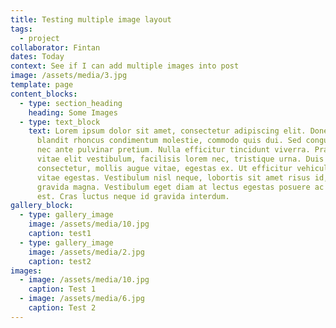 ```yaml
---
title: Testing multiple image layout
tags:
  - project
collaborator: Fintan
dates: Today
context: See if I can add multiple images into post
image: /assets/media/3.jpg
template: page
content_blocks:
  - type: section_heading
    heading: Some Images
  - type: text_block
    text: Lorem ipsum dolor sit amet, consectetur adipiscing elit. Donec augue urna,
      blandit rhoncus condimentum molestie, commodo quis dui. Sed congue urna
      nec ante pulvinar pretium. Nulla efficitur tincidunt viverra. Praesent
      vitae elit vestibulum, facilisis lorem nec, tristique urna. Duis at lacus
      consectetur, mollis augue vitae, egestas ex. Ut efficitur vehicula neque
      vitae egestas. Vestibulum nisl neque, lobortis sit amet risus id, pharetra
      gravida magna. Vestibulum eget diam at lectus egestas posuere ac sit amet
      est. Cras luctus neque id gravida interdum.
gallery_block:
  - type: gallery_image
    image: /assets/media/10.jpg
    caption: test1
  - type: gallery_image
    image: /assets/media/2.jpg
    caption: test2
images:
  - image: /assets/media/10.jpg
    caption: Test 1
  - image: /assets/media/6.jpg
    caption: Test 2
---
```


